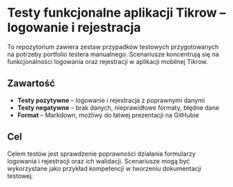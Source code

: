 # Testy funkcjonalne aplikacji Tikrow – logowanie i rejestracja

To repozytorium zawiera zestaw przypadków testowych przygotowanych na potrzeby portfolio testera manualnego. Scenariusze koncentrują się na funkcjonalności logowania oraz rejestracji w aplikacji mobilnej Tikrow.

## Zawartość

- **Testy pozytywne** – logowanie i rejestracja z poprawnymi danymi
- **Testy negatywne** – brak danych, nieprawidłowe formaty, błędne dane
- **Format** – Markdown, możliwy do łatwej prezentacji na GitHubie

## Cel

Celem testów jest sprawdzenie poprawności działania formularzy logowania i rejestracji oraz ich walidacji. Scenariusze mogą być wykorzystane jako przykład kompetencji w tworzeniu dokumentacji testowej.
